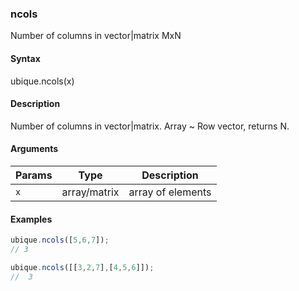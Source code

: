 ### ncols

Number of columns in vector|matrix MxN


#### Syntax

ubique.ncols(x)


#### Description

Number of columns in vector|matrix. Array ~ Row vector, returns N.  



#### Arguments

|Params|Type|Description
|---------|----|-----------
|`x` | array/matrix | array of elements


#### Examples

```js
ubique.ncols([5,6,7]);
// 3

ubique.ncols([[3,2,7],[4,5,6]]);
//  3
```

